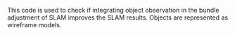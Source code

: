 This code is used to check if integrating object observation in the bundle adjustment of SLAM improves the SLAM results. Objects are represented as wireframe models.